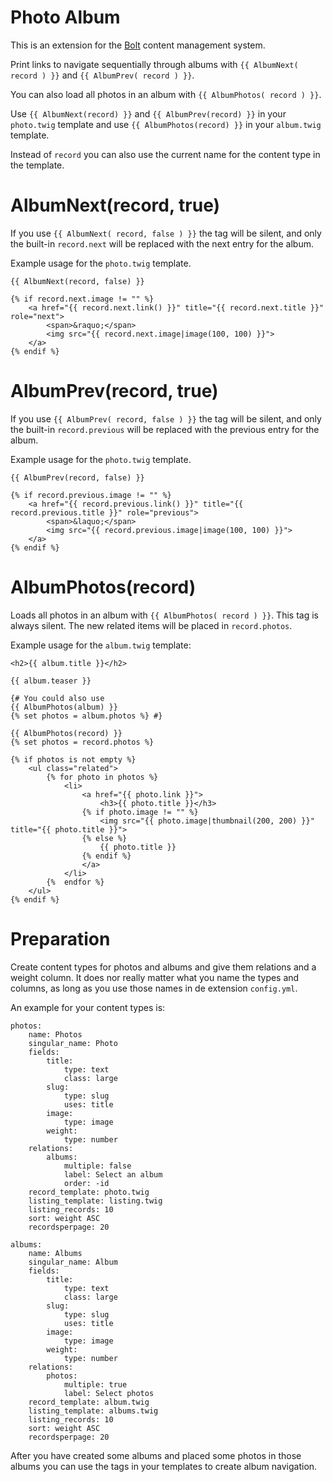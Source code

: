 Photo Album
===========

This is an extension for the [Bolt](http://bolt.cm) content management system.

Print links to navigate sequentially through albums with `{{ AlbumNext( record ) }}` and `{{ AlbumPrev( record ) }}`.

You can also load all photos in an album with `{{ AlbumPhotos( record ) }}`.

Use `{{ AlbumNext(record) }}` and `{{ AlbumPrev(record) }}` in your `photo.twig` template and use `{{ AlbumPhotos(record) }}` in your `album.twig` template.

Instead of `record` you can also use the current name for the content type in the template.


AlbumNext(record, true)
=======================
If you use `{{ AlbumNext( record, false ) }}` the tag will be silent, and only the built-in `record.next` will be replaced with the next entry for the album.

Example usage for the `photo.twig` template.
    
    {{ AlbumNext(record, false) }}
    
    {% if record.next.image != "" %}
        <a href="{{ record.next.link() }}" title="{{ record.next.title }}" role="next">
            <span>&raquo;</span>
            <img src="{{ record.next.image|image(100, 100) }}">
        </a>
    {% endif %}


AlbumPrev(record, true)
=======================
If you use `{{ AlbumPrev( record, false ) }}` the tag will be silent, and only the built-in `record.previous` will be replaced with the previous entry for the album.

Example usage for the `photo.twig` template.

    {{ AlbumPrev(record, false) }}
    
    {% if record.previous.image != "" %}
        <a href="{{ record.previous.link() }}" title="{{ record.previous.title }}" role="previous">
            <span>&laquo;</span>
            <img src="{{ record.previous.image|image(100, 100) }}">
        </a>
    {% endif %}


AlbumPhotos(record)
===========================
Loads all photos in an album with `{{ AlbumPhotos( record ) }}`. This tag is always silent. The new related items will be placed in `record.photos`.

Example usage for the `album.twig` template:

    <h2>{{ album.title }}</h2>

    {{ album.teaser }}

    {# You could also use
    {{ AlbumPhotos(album) }}
    {% set photos = album.photos %} #}
    
    {{ AlbumPhotos(record) }}
    {% set photos = record.photos %}
   
    {% if photos is not empty %}
        <ul class="related">
            {% for photo in photos %}
                <li>
                    <a href="{{ photo.link }}">
                        <h3>{{ photo.title }}</h3>
                    {% if photo.image != "" %}
                        <img src="{{ photo.image|thumbnail(200, 200) }}" title="{{ photo.title }}">
                    {% else %}
                        {{ photo.title }}
                    {% endif %}
                    </a>
                </li>
            {%  endfor %}
        </ul>
    {% endif %}


Preparation
===========
Create content types for photos and albums and give them relations and a weight column. It does nor really matter what you name the types and columns, as long as you use those names in de extension `config.yml`.

An example for your content types is:
    
    photos:
        name: Photos
        singular_name: Photo
        fields:
            title:
                type: text
                class: large
            slug:
                type: slug
                uses: title
            image:
                type: image
            weight:
                type: number
        relations:
            albums:
                multiple: false
                label: Select an album
                order: -id
        record_template: photo.twig
        listing_template: listing.twig
        listing_records: 10
        sort: weight ASC
        recordsperpage: 20
        
    albums:
        name: Albums
        singular_name: Album
        fields:
            title:
                type: text
                class: large
            slug:
                type: slug
                uses: title
            image:
                type: image
            weight:
                type: number
        relations:
            photos:
                multiple: true
                label: Select photos
        record_template: album.twig
        listing_template: albums.twig
        listing_records: 10
        sort: weight ASC
        recordsperpage: 20

After you have created some albums and placed some photos in those albums you can use the tags in your templates to create album navigation.

